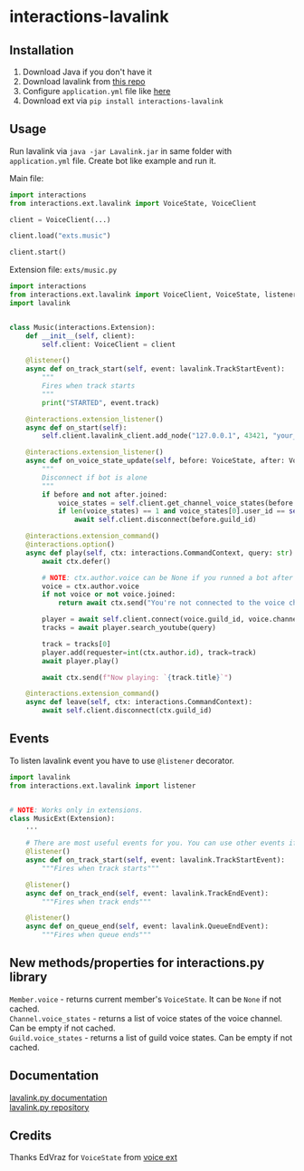 # interactions-lavalink

## Installation

1. Download Java if you don't have it
2. Download lavalink from [this repo](https://github.com/freyacodes/Lavalink)
3. Configure `application.yml` file like [here](https://github.com/freyacodes/Lavalink/blob/master/LavalinkServer/application.yml.example)
4. Download ext via `pip install interactions-lavalink`

## Usage

Run lavalink via `java -jar Lavalink.jar` in same folder with `application.yml` file.
Create bot like example and run it.

Main file:
```python
import interactions
from interactions.ext.lavalink import VoiceState, VoiceClient

client = VoiceClient(...)

client.load("exts.music")

client.start()
```

Extension file: `exts/music.py`
```python
import interactions
from interactions.ext.lavalink import VoiceClient, VoiceState, listener
import lavalink


class Music(interactions.Extension):
    def __init__(self, client):
        self.client: VoiceClient = client

    @listener()
    async def on_track_start(self, event: lavalink.TrackStartEvent):
        """
        Fires when track starts
        """
        print("STARTED", event.track)

    @interactions.extension_listener()
    async def on_start(self):
        self.client.lavalink_client.add_node("127.0.0.1", 43421, "your_password", "eu")

    @interactions.extension_listener()
    async def on_voice_state_update(self, before: VoiceState, after: VoiceState):
        """
        Disconnect if bot is alone
        """
        if before and not after.joined:
            voice_states = self.client.get_channel_voice_states(before.channel_id)
            if len(voice_states) == 1 and voice_states[0].user_id == self.client.me.id:
                await self.client.disconnect(before.guild_id)

    @interactions.extension_command()
    @interactions.option()
    async def play(self, ctx: interactions.CommandContext, query: str):
        await ctx.defer()

        # NOTE: ctx.author.voice can be None if you runned a bot after joining the voice channel
        voice = ctx.author.voice
        if not voice or not voice.joined:
            return await ctx.send("You're not connected to the voice channel!")

        player = await self.client.connect(voice.guild_id, voice.channel_id)
        tracks = await player.search_youtube(query)

        track = tracks[0]
        player.add(requester=int(ctx.author.id), track=track)
        await player.play()

        await ctx.send(f"Now playing: `{track.title}`")

    @interactions.extension_command()
    async def leave(self, ctx: interactions.CommandContext):
        await self.client.disconnect(ctx.guild_id)
```

## Events
To listen lavalink event you have to use `@listener` decorator.

```python
import lavalink
from interactions.ext.lavalink import listener


# NOTE: Works only in extensions.
class MusicExt(Extension):
    ...

    # There are most useful events for you. You can use other events if you want it.
    @listener()
    async def on_track_start(self, event: lavalink.TrackStartEvent):
        """Fires when track starts"""

    @listener()
    async def on_track_end(self, event: lavalink.TrackEndEvent):
        """Fires when track ends"""

    @listener()
    async def on_queue_end(self, event: lavalink.QueueEndEvent):
        """Fires when queue ends"""

```

## New methods/properties for interactions.py library

`Member.voice` - returns current member's `VoiceState`. It can be `None` if not cached.  
`Channel.voice_states` - returns a list of voice states of the voice channel. Can be empty if not cached.  
`Guild.voice_states` - returns a list of guild voice states. Can be empty if not cached.

## Documentation

[lavalink.py documentation](https://lavalink.readthedocs.io/en/master/)  
[lavalink.py repository](https://github.com/Devoxin/Lavalink.py)

## Credits

Thanks EdVraz for `VoiceState` from [voice ext](https://github.com/interactions-py/voice)
